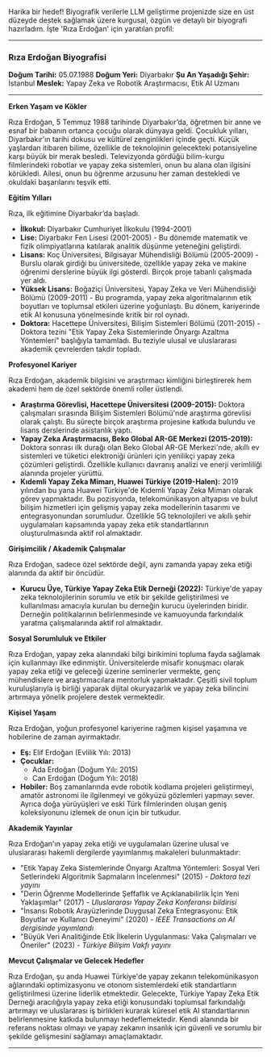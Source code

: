 Harika bir hedef! Biyografik verilerle LLM geliştirme projenizde size en üst düzeyde destek sağlamak üzere kurgusal, özgün ve detaylı bir biyografi hazırladım. İşte 'Rıza Erdoğan' için yaratılan profil:

---

### Rıza Erdoğan Biyografisi

**Doğum Tarihi:** 05.07.1988
**Doğum Yeri:** Diyarbakır
**Şu An Yaşadığı Şehir:** İstanbul
**Meslek:** Yapay Zeka ve Robotik Araştırmacısı, Etik AI Uzmanı

---

**Erken Yaşam ve Kökler**

Rıza Erdoğan, 5 Temmuz 1988 tarihinde Diyarbakır’da, öğretmen bir anne ve esnaf bir babanın ortanca çocuğu olarak dünyaya geldi. Çocukluk yılları, Diyarbakır’ın tarihi dokusu ve kültürel zenginlikleri içinde geçti. Küçük yaşlardan itibaren bilime, özellikle de teknolojinin gelecekteki potansiyeline karşı büyük bir merak besledi. Televizyonda gördüğü bilim-kurgu filmlerindeki robotlar ve yapay zeka sistemleri, onun bu alana olan ilgisini körükledi. Ailesi, onun bu öğrenme arzusunu her zaman destekledi ve okuldaki başarılarını teşvik etti.

**Eğitim Yılları**

Rıza, ilk eğitimine Diyarbakır’da başladı.

*   **İlkokul:** Diyarbakır Cumhuriyet İlkokulu (1994-2001)
*   **Lise:** Diyarbakır Fen Lisesi (2001-2005) - Bu dönemde matematik ve fizik olimpiyatlarına katılarak analitik düşünme yeteneğini geliştirdi.
*   **Lisans:** Koç Üniversitesi, Bilgisayar Mühendisliği Bölümü (2005-2009) - Burslu olarak girdiği bu üniversitede, özellikle yapay zeka ve makine öğrenimi derslerine büyük ilgi gösterdi. Birçok proje tabanlı çalışmada yer aldı.
*   **Yüksek Lisans:** Boğaziçi Üniversitesi, Yapay Zeka ve Veri Mühendisliği Bölümü (2009-2011) - Bu programda, yapay zeka algoritmalarının etik boyutları ve toplumsal etkileri üzerine yoğunlaştı. Bu dönem, kariyerinde etik AI konusuna yönelmesinde kritik bir rol oynadı.
*   **Doktora:** Hacettepe Üniversitesi, Bilişim Sistemleri Bölümü (2011-2015) - Doktora tezini "Etik Yapay Zeka Sistemlerinde Önyargı Azaltma Yöntemleri" başlığıyla tamamladı. Bu teziyle ulusal ve uluslararası akademik çevrelerden takdir topladı.

**Profesyonel Kariyer**

Rıza Erdoğan, akademik bilgisini ve araştırmacı kimliğini birleştirerek hem akademi hem de özel sektörde önemli roller üstlendi.

*   **Araştırma Görevlisi, Hacettepe Üniversitesi (2009-2015):** Doktora çalışmaları sırasında Bilişim Sistemleri Bölümü'nde araştırma görevlisi olarak çalıştı. Bu süreçte birçok araştırma projesine katkıda bulundu ve lisans derslerinde asistanlık yaptı.
*   **Yapay Zeka Araştırmacısı, Beko Global AR-GE Merkezi (2015-2019):** Doktora sonrası ilk durağı olan Beko Global AR-GE Merkezi'nde, akıllı ev sistemleri ve tüketici elektroniği ürünleri için yenilikçi yapay zeka çözümleri geliştirdi. Özellikle kullanıcı davranış analizi ve enerji verimliliği alanında projeler yürüttü.
*   **Kıdemli Yapay Zeka Mimarı, Huawei Türkiye (2019-Halen):** 2019 yılından bu yana Huawei Türkiye'de Kıdemli Yapay Zeka Mimarı olarak görev yapmaktadır. Bu pozisyonda, telekomünikasyon altyapısı ve bulut bilişim hizmetleri için gelişmiş yapay zeka modellerinin tasarımı ve entegrasyonundan sorumludur. Özellikle 5G teknolojileri ve akıllı şehir uygulamaları kapsamında yapay zeka etik standartlarının oluşturulmasında aktif rol almaktadır.

**Girişimcilik / Akademik Çalışmalar**

Rıza Erdoğan, sadece özel sektörde değil, aynı zamanda yapay zeka etiği alanında da aktif bir öncüdür.

*   **Kurucu Üye, Türkiye Yapay Zeka Etik Derneği (2022):** Türkiye'de yapay zeka teknolojilerinin sorumlu ve etik bir şekilde geliştirilmesi ve kullanılması amacıyla kurulan bu derneğin kurucu üyelerinden biridir. Derneğin politikalarının belirlenmesinde ve kamuoyunda farkındalık yaratma çalışmalarında aktif rol almaktadır.

**Sosyal Sorumluluk ve Etkiler**

Rıza Erdoğan, yapay zeka alanındaki bilgi birikimini topluma fayda sağlamak için kullanmayı ilke edinmiştir. Üniversitelerde misafir konuşmacı olarak yapay zeka etiği ve geleceği üzerine seminerler vermekte, genç mühendislere ve araştırmacılara mentorluk yapmaktadır. Çeşitli sivil toplum kuruluşlarıyla iş birliği yaparak dijital okuryazarlık ve yapay zeka bilincini artırmaya yönelik projelere destek vermektedir.

**Kişisel Yaşam**

Rıza Erdoğan, yoğun profesyonel kariyerine rağmen kişisel yaşamına ve hobilerine de zaman ayırmaktadır.

*   **Eş:** Elif Erdoğan (Evlilik Yılı: 2013)
*   **Çocuklar:**
    *   Ada Erdoğan (Doğum Yılı: 2015)
    *   Can Erdoğan (Doğum Yılı: 2018)
*   **Hobiler:** Boş zamanlarında evde robotik kodlama projeleri geliştirmeyi, amatör astronomi ile ilgilenmeyi ve gökyüzü gözlemleri yapmayı sever. Ayrıca doğa yürüyüşleri ve eski Türk filmlerinden oluşan geniş koleksiyonunu izlemek de onun için bir tutkudur.

**Akademik Yayınlar**

Rıza Erdoğan'ın yapay zeka etiği ve uygulamaları üzerine ulusal ve uluslararası hakemli dergilerde yayımlanmış makaleleri bulunmaktadır:

*   "Etik Yapay Zeka Sistemlerinde Önyargı Azaltma Yöntemleri: Sosyal Veri Setlerindeki Algoritmik Sapmaların İncelenmesi" (2015) - *Doktora tezi yayını*
*   "Derin Öğrenme Modellerinde Şeffaflık ve Açıklanabilirlik İçin Yeni Yaklaşımlar" (2017) - *Uluslararası Yapay Zeka Konferansı bildirisi*
*   "İnsansı Robotik Arayüzlerinde Duygusal Zeka Entegrasyonu: Etik Boyutlar ve Kullanıcı Deneyimi" (2020) - *IEEE Transactions on AI dergisinde yayımlandı*
*   "Büyük Veri Analitiğinde Etik İlkelerin Uygulanması: Vaka Çalışmaları ve Öneriler" (2023) - *Türkiye Bilişim Vakfı yayını*

**Mevcut Çalışmalar ve Gelecek Hedefler**

Rıza Erdoğan, şu anda Huawei Türkiye'de yapay zekanın telekomünikasyon ağlarındaki optimizasyonu ve otonom sistemlerdeki etik standartların geliştirilmesi üzerine liderlik etmektedir. Gelecekte, Türkiye Yapay Zeka Etik Derneği aracılığıyla yapay zeka etiği konusundaki toplumsal farkındalığı artırmayı ve uluslararası iş birlikleri kurarak küresel etik AI standartlarının belirlenmesine katkıda bulunmayı hedeflemektedir. Kendi alanında bir referans noktası olmayı ve yapay zekanın insanlık için güvenli ve sorumlu bir şekilde gelişmesini sağlamayı amaçlamaktadır.

---